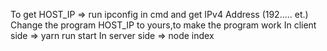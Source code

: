 To get HOST_IP 
  => run ipconfig in cmd and get IPv4 Address (192..... et.)
Change the program HOST_IP to yours,to make the program work
In client side => yarn run start
In server side => node index
